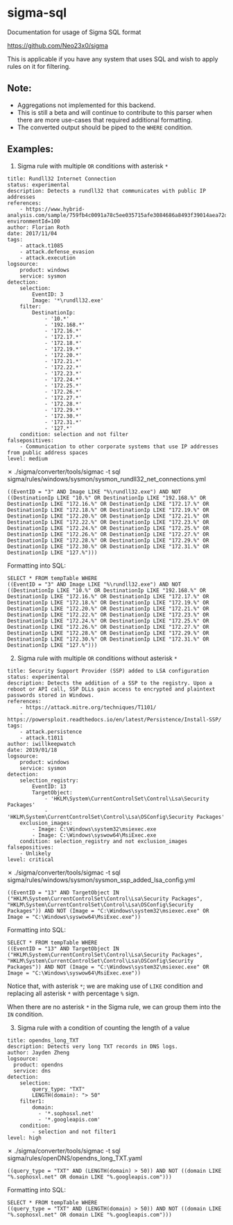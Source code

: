 # sigma-sql
Documentation for usage of Sigma SQL format

https://github.com/Neo23x0/sigma

This is applicable if you have any system that uses SQL and wish to apply rules on it for filtering.

## Note:
* Aggregations not implemented for this backend.
* This is still a beta and will continue to contribute to this parser when there are more use-cases that required additional formatting.
* The converted output should be piped to the `WHERE` condition.

## Examples:

1) Sigma rule with multiple `OR` conditions with asterisk `*`

```
title: Rundll32 Internet Connection
status: experimental
description: Detects a rundll32 that communicates with public IP addresses
references:
    - https://www.hybrid-analysis.com/sample/759fb4c0091a78c5ee035715afe3084686a8493f39014aea72dae36869de9ff6?environmentId=100
author: Florian Roth
date: 2017/11/04
tags:
    - attack.t1085
    - attack.defense_evasion
    - attack.execution
logsource:
    product: windows
    service: sysmon
detection:
    selection:
        EventID: 3
        Image: '*\rundll32.exe'
    filter:
        DestinationIp: 
            - '10.*'
            - '192.168.*'
            - '172.16.*'
            - '172.17.*'
            - '172.18.*'
            - '172.19.*'
            - '172.20.*'
            - '172.21.*'
            - '172.22.*'
            - '172.23.*'
            - '172.24.*'
            - '172.25.*'
            - '172.26.*'
            - '172.27.*'
            - '172.28.*'
            - '172.29.*'
            - '172.30.*'
            - '172.31.*'
            - '127.*'
    condition: selection and not filter
falsepositives:
    - Communication to other corporate systems that use IP addresses from public address spaces
level: medium
```

✗ ./sigma/converter/tools/sigmac -t sql sigma/rules/windows/sysmon/sysmon_rundll32_net_connections.yml
```
((EventID = "3" AND Image LIKE "%\rundll32.exe") AND NOT ((DestinationIp LIKE "10.%" OR DestinationIp LIKE "192.168.%" OR DestinationIp LIKE "172.16.%" OR DestinationIp LIKE "172.17.%" OR DestinationIp LIKE "172.18.%" OR DestinationIp LIKE "172.19.%" OR DestinationIp LIKE "172.20.%" OR DestinationIp LIKE "172.21.%" OR DestinationIp LIKE "172.22.%" OR DestinationIp LIKE "172.23.%" OR DestinationIp LIKE "172.24.%" OR DestinationIp LIKE "172.25.%" OR DestinationIp LIKE "172.26.%" OR DestinationIp LIKE "172.27.%" OR DestinationIp LIKE "172.28.%" OR DestinationIp LIKE "172.29.%" OR DestinationIp LIKE "172.30.%" OR DestinationIp LIKE "172.31.%" OR DestinationIp LIKE "127.%")))
```

Formatting into SQL:
```
SELECT * FROM tempTable WHERE
((EventID = "3" AND Image LIKE "%\rundll32.exe") AND NOT ((DestinationIp LIKE "10.%" OR DestinationIp LIKE "192.168.%" OR DestinationIp LIKE "172.16.%" OR DestinationIp LIKE "172.17.%" OR DestinationIp LIKE "172.18.%" OR DestinationIp LIKE "172.19.%" OR DestinationIp LIKE "172.20.%" OR DestinationIp LIKE "172.21.%" OR DestinationIp LIKE "172.22.%" OR DestinationIp LIKE "172.23.%" OR DestinationIp LIKE "172.24.%" OR DestinationIp LIKE "172.25.%" OR DestinationIp LIKE "172.26.%" OR DestinationIp LIKE "172.27.%" OR DestinationIp LIKE "172.28.%" OR DestinationIp LIKE "172.29.%" OR DestinationIp LIKE "172.30.%" OR DestinationIp LIKE "172.31.%" OR DestinationIp LIKE "127.%")))
```

2) Sigma rule with multiple `OR` conditions without asterisk `*`
```
title: Security Support Provider (SSP) added to LSA configuration
status: experimental
description: Detects the addition of a SSP to the registry. Upon a reboot or API call, SSP DLLs gain access to encrypted and plaintext passwords stored in Windows. 
references:
    - https://attack.mitre.org/techniques/T1101/
    - https://powersploit.readthedocs.io/en/latest/Persistence/Install-SSP/
tags:
    - attack.persistence
    - attack.t1011
author: iwillkeepwatch
date: 2019/01/18
logsource:
    product: windows
    service: sysmon
detection:
    selection_registry:
        EventID: 13
        TargetObject: 
            - 'HKLM\System\CurrentControlSet\Control\Lsa\Security Packages'
            - 'HKLM\System\CurrentControlSet\Control\Lsa\OSConfig\Security Packages'
    exclusion_images:
        - Image: C:\Windows\system32\msiexec.exe
        - Image: C:\Windows\syswow64\MsiExec.exe
    condition: selection_registry and not exclusion_images
falsepositives:
    - Unlikely
level: critical
```

✗ ./sigma/converter/tools/sigmac -t sql sigma/rules/windows/sysmon/sysmon_ssp_added_lsa_config.yml
```
((EventID = "13" AND TargetObject IN ("HKLM\System\CurrentControlSet\Control\Lsa\Security Packages", "HKLM\System\CurrentControlSet\Control\Lsa\OSConfig\Security Packages")) AND NOT (Image = "C:\Windows\system32\msiexec.exe" OR Image = "C:\Windows\syswow64\MsiExec.exe"))
```

Formatting into SQL:
```
SELECT * FROM tempTable WHERE
((EventID = "13" AND TargetObject IN ("HKLM\System\CurrentControlSet\Control\Lsa\Security Packages", "HKLM\System\CurrentControlSet\Control\Lsa\OSConfig\Security Packages")) AND NOT (Image = "C:\Windows\system32\msiexec.exe" OR Image = "C:\Windows\syswow64\MsiExec.exe"))
```

Notice that, with asterisk `*`; we are making use of `LIKE` condition and replacing all asterisk `*` with percentage `%` sign.

When there are no asterisk `*` in the Sigma rule, we can group them into the `IN` condition.

3) Sigma rule with a condition of counting the length of a value
```
title: opendns_long_TXT
description: Detects very long TXT records in DNS logs.
author: Jayden Zheng
logsource:
  product: opendns
  service: dns
detection:
    selection:
        query_type: "TXT"
        LENGTH(domain): "> 50"
    filter1:
        domain:
          - '*.sophosxl.net'
          - '*.googleapis.com'
    condition: 
        - selection and not filter1
level: high
```

✗ ./sigma/converter/tools/sigmac -t sql sigma/rules/openDNS/opendns_long_TXT.yaml
```
((query_type = "TXT" AND (LENGTH(domain) > 50)) AND NOT ((domain LIKE "%.sophosxl.net" OR domain LIKE "%.googleapis.com")))
```

Formatting into SQL:
```
SELECT * FROM tempTable WHERE
((query_type = "TXT" AND (LENGTH(domain) > 50)) AND NOT ((domain LIKE "%.sophosxl.net" OR domain LIKE "%.googleapis.com")))
```



